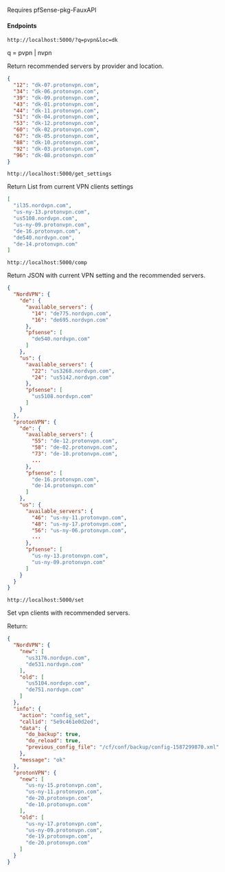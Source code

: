 Requires pfSense-pkg-FauxAPI

#### Endpoints

`http://localhost:5000/?q=pvpn&loc=dk`

q = pvpn | nvpn

Return recommended servers by provider and location.

```json
{
  "12": "dk-07.protonvpn.com", 
  "34": "dk-06.protonvpn.com", 
  "39": "dk-09.protonvpn.com", 
  "43": "dk-01.protonvpn.com", 
  "44": "dk-11.protonvpn.com", 
  "51": "dk-04.protonvpn.com", 
  "53": "dk-12.protonvpn.com", 
  "60": "dk-02.protonvpn.com", 
  "67": "dk-05.protonvpn.com", 
  "88": "dk-10.protonvpn.com", 
  "92": "dk-03.protonvpn.com", 
  "96": "dk-08.protonvpn.com"
}
```

`http://localhost:5000/get_settings`

Return List from current VPN clients settings

```json
[
  "il35.nordvpn.com", 
  "us-ny-13.protonvpn.com", 
  "us5108.nordvpn.com", 
  "us-ny-09.protonvpn.com", 
  "de-16.protonvpn.com", 
  "de540.nordvpn.com", 
  "de-14.protonvpn.com"
]
```
`http://localhost:5000/comp`

Return JSON with current VPN setting and the recommended  servers.
```json
{
  "NordVPN": {
    "de": {
      "available_servers": {
        "14": "de775.nordvpn.com", 
        "16": "de695.nordvpn.com"
      }, 
      "pfsense": [
        "de540.nordvpn.com"
      ]
    }, 
    "us": {
      "available_servers": {
        "22": "us3268.nordvpn.com", 
        "24": "us5142.nordvpn.com"
      }, 
      "pfsense": [
        "us5108.nordvpn.com"
      ]
    } 
  }, 
  "protonVPN": {
    "de": {
      "available_servers": {
        "55": "de-12.protonvpn.com", 
        "58": "de-02.protonvpn.com", 
        "73": "de-10.protonvpn.com", 
        ...
      }, 
      "pfsense": [
        "de-16.protonvpn.com", 
        "de-14.protonvpn.com"
      ]
    },  
    "us": {
      "available_servers": {
        "46": "us-ny-11.protonvpn.com", 
        "48": "us-ny-17.protonvpn.com", 
        "56": "us-ny-06.protonvpn.com", 
        ...
      }, 
      "pfsense": [
        "us-ny-13.protonvpn.com", 
        "us-ny-09.protonvpn.com"
      ]
    }
  }
}

```
`http://localhost:5000/set`

Set vpn clients with recommended servers.

Return:

```json
{
  "NordVPN": {
    "new": [
      "us3176.nordvpn.com", 
      "de531.nordvpn.com"
    ], 
    "old": [
      "us5104.nordvpn.com", 
      "de751.nordvpn.com"
    ]
  }, 
  "info": {
    "action": "config_set", 
    "callid": "5e9c461e0d2ed", 
    "data": {
      "do_backup": true, 
      "do_reload": true, 
      "previous_config_file": "/cf/conf/backup/config-1587299870.xml"
    }, 
    "message": "ok"
  }, 
  "protonVPN": {
    "new": [
      "us-ny-15.protonvpn.com", 
      "us-ny-11.protonvpn.com", 
      "de-20.protonvpn.com", 
      "de-10.protonvpn.com"
    ], 
    "old": [
      "us-ny-17.protonvpn.com", 
      "us-ny-09.protonvpn.com", 
      "de-19.protonvpn.com", 
      "de-20.protonvpn.com"
    ]
  }
}

``` 